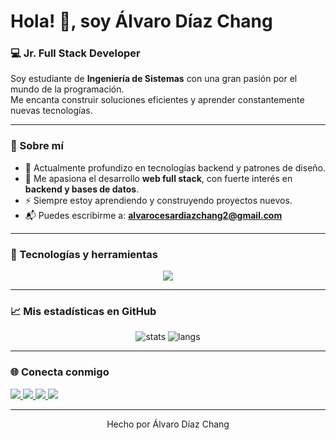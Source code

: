 <h1 >Hola! 👋, soy Álvaro Díaz Chang</h1>
<h3>💻 Jr. Full Stack Developer</h3>

<p >
  Soy estudiante de <strong>Ingeniería de Sistemas</strong> con una gran pasión por el mundo de la programación. <br>
  Me encanta construir soluciones eficientes y aprender constantemente nuevas tecnologías.
</p>

---

### 🧠 Sobre mí
- 🌱 Actualmente profundizo en tecnologías backend y patrones de diseño.
- 🔭 Me apasiona el desarrollo **web full stack**, con fuerte interés en **backend y bases de datos**.
- ⚡ Siempre estoy aprendiendo y construyendo proyectos nuevos.
- 📬 Puedes escribirme a: **alvarocesardiazchang2@gmail.com**

---

### 🚀 Tecnologías y herramientas

<p align="center">
  <img src="https://skillicons.dev/icons?i=html,css,js,java,cs,python,mysql,react,vscode,github,git,figma,bootstrap,tailwind" />
</p>

---

### 📈 Mis estadísticas en GitHub

<p align="center">
  <img src="https://github-readme-stats.vercel.app/api?username=alvaro234214125&show_icons=true&theme=github_dark&hide=issues&count_private=true" alt="stats" />
  <img src="https://github-readme-stats.vercel.app/api/top-langs/?username=alvaro234214125&layout=compact&theme=github_dark&langs_count=10" alt="langs" />
</p>

---

### 🌐 Conecta conmigo

<p>
  <a href="https://linkedin.com/in/alvarodiazchang" target="_blank">
    <img src="https://img.shields.io/badge/LinkedIn-blue?logo=linkedin&style=for-the-badge&logoColor=white" />
  </a>
  <a href="mailto:alvarocesardiazchang2@gmail.com">
    <img src="https://img.shields.io/badge/Gmail-red?logo=gmail&style=for-the-badge&logoColor=white" />
  </a>
  <a href="https://facebook.com/alvaro.suha" target="_blank">
    <img src="https://img.shields.io/badge/Facebook-1877F2?logo=facebook&style=for-the-badge&logoColor=white" />
  </a>
  <a href="https://instagram.com/diaz.alvaroo" target="_blank">
    <img src="https://img.shields.io/badge/Instagram-E4405F?logo=instagram&style=for-the-badge&logoColor=white" />
  </a>
</p>

---

<p align="center">
  Hecho por Álvaro Díaz Chang
</p>
